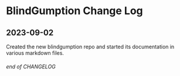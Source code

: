 # BlindGumption Change Log

## 2023-09-02

Created the new blindgumption repo and started its documentation in various markdown files.

###### end of CHANGELOG